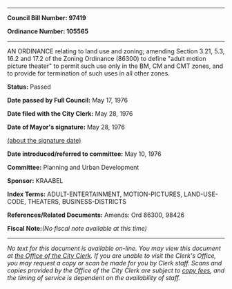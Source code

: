 

********

**Council Bill Number: 97419**
   
**Ordinance Number: 105565**
********

 AN ORDINANCE relating to land use and zoning; amending Section 3.21, 5.3, 16.2 and 17.2 of the Zoning Ordinance (86300) to define "adult motion picture theater" to permit such use only in the BM, CM and CMT zones, and to provide for termination of such uses in all other zones.

**Status:** Passed
   
**Date passed by Full Council:** May 17, 1976
   
**Date filed with the City Clerk:** May 28, 1976
   
**Date of Mayor's signature:** May 28, 1976
   
[(about the signature date)](/~public/approvaldate.htm)
   
   
   
**Date introduced/referred to committee:** May 10, 1976
   
**Committee:** Planning and Urban Development
   
**Sponsor:** KRAABEL
   
   
**Index Terms:** ADULT-ENTERTAINMENT, MOTION-PICTURES, LAND-USE-CODE, THEATERS, BUSINESS-DISTRICTS

**References/Related Documents:** Amends: Ord 86300, 98426

**Fiscal Note:**_(No fiscal note available at this time)_
********

_No text for this document is available on-line. You may view this document at [the Office of the City Clerk](http://www.seattle.gov/leg/clerk/contactUs.htm). If you are unable to visit the Clerk's Office, you may request a copy or scan be made for you by Clerk staff. Scans and copies provided by the Office of the City Clerk are subject to [copy fees](http://clerk.seattle.gov/~public/clerkfees.htm), and the timing of service is dependent on the availability of staff._

